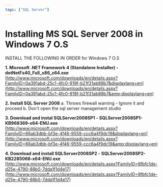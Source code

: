 ```yaml
---
tags: ["SQL Server"]
---
```


# Installing MS SQL Server 2008 in Windows 7 O.S

INSTALL THE FOLLOWING IN ORDER for Windows 7 O.S

 **1. Microsoft .NET Framework 4 (Standalone Installer) - dotNetFx40\_Full\_x86\_x64.exe** [](http://www.microsoft.com/downloads/en/details.aspx?FamilyID=0a391abd-25c1-4fc0-919f-b21f31ab88b7&displaylang=en)[http://www.microsoft.com/downloads/en/details.aspx?FamilyID=0a391abd-25c1-4fc0-919f-b21f31ab88b7&displaylang=en](http://www.microsoft.com/downloads/en/details.aspx?FamilyID=0a391abd-25c1-4fc0-919f-b21f31ab88b7&amp;displaylang=en)

**2. Install SQL Server 2008** a. Throws firewall warning - Ignore it and proceed b. Don't open the sql server management studio

**3. Download and instal SQLServer2008SP1 -** **SQLServer2008SP1-KB968369-x64-ENU.exe** [](http://www.microsoft.com/downloads/en/details.aspx?FamilyID=66ab3dbb-bf3e-4f46-9559-ccc6a4f9dc19&displaylang=en)[http://www.microsoft.com/downloads/en/details.aspx?FamilyID=66ab3dbb-bf3e-4f46-9559-ccc6a4f9dc19&displaylang=en](http://www.microsoft.com/downloads/en/details.aspx?FamilyID=66ab3dbb-bf3e-4f46-9559-ccc6a4f9dc19&amp;displaylang=en)

**4. Download and install SQLServer2008SP2 -** **SQLServer2008SP2-KB2285068-x64-ENU.exe** [](http://www.microsoft.com/downloads/en/details.aspx?FamilyID=8fbfc1de-d25e-4790-88b5-7dda1f1d4e17)[http://www.microsoft.com/downloads/en/details.aspx?FamilyID=8fbfc1de-d25e-4790-88b5-7dda1f1d4e17](http://www.microsoft.com/downloads/en/details.aspx?FamilyID=8fbfc1de-d25e-4790-88b5-7dda1f1d4e17)

